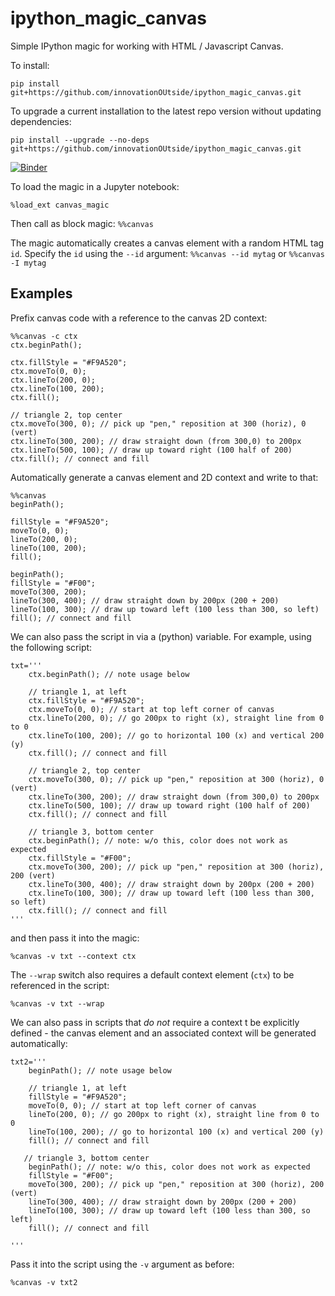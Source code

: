 # ipython_magic_canvas
Simple IPython magic for working with HTML / Javascript Canvas.

To install:

`pip install git+https://github.com/innovationOUtside/ipython_magic_canvas.git`

To upgrade a current installation to the latest repo version without updating dependencies:

`pip install --upgrade --no-deps git+https://github.com/innovationOUtside/ipython_magic_canvas.git`

[![Binder](https://mybinder.org/badge.svg)](https://mybinder.org/v2/gh/innovationOUtside/ipython_magic_canvas/master)

To load the magic in a Jupyter notebook:

`%load_ext canvas_magic`

Then call as block magic: `%%canvas`

The magic automatically creates a canvas element with a  random HTML tag `id`. Specify the `id` using the `--id` argument: `%%canvas --id mytag` or `%%canvas -I mytag`


## Examples

Prefix canvas code with a reference to the canvas 2D context:

```
%%canvas -c ctx
ctx.beginPath(); 

ctx.fillStyle = "#F9A520";
ctx.moveTo(0, 0);
ctx.lineTo(200, 0); 
ctx.lineTo(100, 200); 
ctx.fill(); 

// triangle 2, top center
ctx.moveTo(300, 0); // pick up "pen," reposition at 300 (horiz), 0 (vert)
ctx.lineTo(300, 200); // draw straight down (from 300,0) to 200px
ctx.lineTo(500, 100); // draw up toward right (100 half of 200)
ctx.fill(); // connect and fill
```

Automatically generate a canvas element and 2D context and write to that:

```
%%canvas
beginPath(); 

fillStyle = "#F9A520";
moveTo(0, 0);
lineTo(200, 0); 
lineTo(100, 200); 
fill(); 

beginPath(); 
fillStyle = "#F00";
moveTo(300, 200); 
lineTo(300, 400); // draw straight down by 200px (200 + 200)
lineTo(100, 300); // draw up toward left (100 less than 300, so left)
fill(); // connect and fill
```

We can also pass the script in via a (python) variable. For example, using the following script:

```
txt='''
    ctx.beginPath(); // note usage below 

    // triangle 1, at left
    ctx.fillStyle = "#F9A520";
    ctx.moveTo(0, 0); // start at top left corner of canvas
    ctx.lineTo(200, 0); // go 200px to right (x), straight line from 0 to 0
    ctx.lineTo(100, 200); // go to horizontal 100 (x) and vertical 200 (y)
    ctx.fill(); // connect and fill

    // triangle 2, top center
    ctx.moveTo(300, 0); // pick up "pen," reposition at 300 (horiz), 0 (vert)
    ctx.lineTo(300, 200); // draw straight down (from 300,0) to 200px
    ctx.lineTo(500, 100); // draw up toward right (100 half of 200)
    ctx.fill(); // connect and fill

    // triangle 3, bottom center
    ctx.beginPath(); // note: w/o this, color does not work as expected 
    ctx.fillStyle = "#F00";
    ctx.moveTo(300, 200); // pick up "pen," reposition at 300 (horiz), 200 (vert)
    ctx.lineTo(300, 400); // draw straight down by 200px (200 + 200)
    ctx.lineTo(100, 300); // draw up toward left (100 less than 300, so left)
    ctx.fill(); // connect and fill
'''
```

and then pass it into the magic:

```
%canvas -v txt --context ctx
```

The `--wrap` switch also requires a default context element (`ctx`) to be referenced in the script:
```
%canvas -v txt --wrap
```

We can also pass in scripts that *do not* require a context t be explicitly defined - the canvas element and an associated context will be generated automatically:

```
txt2='''
    beginPath(); // note usage below 

    // triangle 1, at left
    fillStyle = "#F9A520";
    moveTo(0, 0); // start at top left corner of canvas
    lineTo(200, 0); // go 200px to right (x), straight line from 0 to 0
    lineTo(100, 200); // go to horizontal 100 (x) and vertical 200 (y)
    fill(); // connect and fill
    
   // triangle 3, bottom center
    beginPath(); // note: w/o this, color does not work as expected 
    fillStyle = "#F00";
    moveTo(300, 200); // pick up "pen," reposition at 300 (horiz), 200 (vert)
    lineTo(300, 400); // draw straight down by 200px (200 + 200)
    lineTo(100, 300); // draw up toward left (100 less than 300, so left)
    fill(); // connect and fill

'''
```

Pass it into the script using the `-v` argument as before:

```
%canvas -v txt2
```
